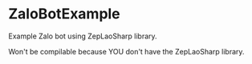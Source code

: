 # ZaloBotExample
Example Zalo bot using ZepLaoSharp library.

Won't be compilable because YOU don't have the ZepLaoSharp library.
